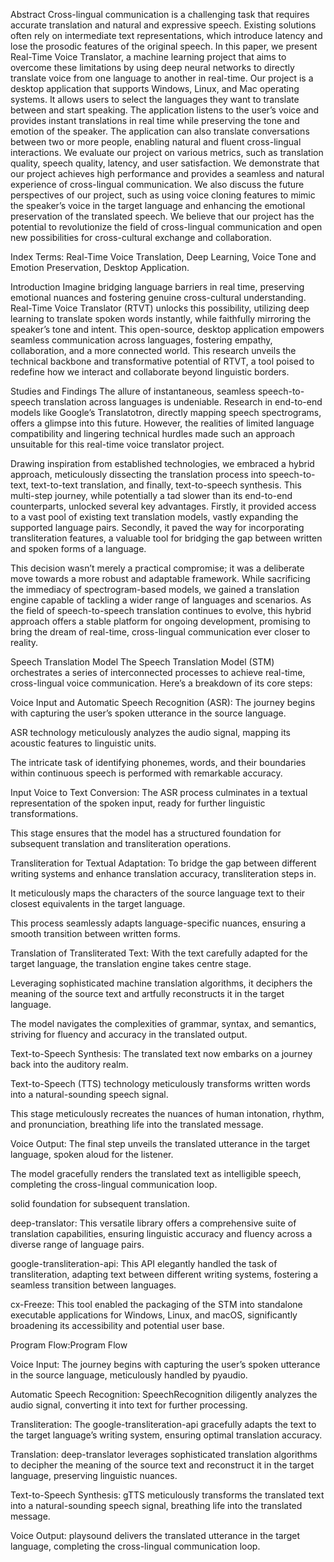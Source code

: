 Abstract
Cross-lingual communication is a challenging task that requires accurate translation and natural and expressive speech. Existing solutions often rely on intermediate text representations, which introduce latency and lose the prosodic features of the original speech. In this paper, we present Real-Time Voice Translator, a machine learning project that aims to overcome these limitations by using deep neural networks to directly translate voice from one language to another in real-time. Our project is a desktop application that supports Windows, Linux, and Mac operating systems. It allows users to select the languages they want to translate between and start speaking. The application listens to the user’s voice and provides instant translations in real time while preserving the tone and emotion of the speaker. The application can also translate conversations between two or more people, enabling natural and fluent cross-lingual interactions. We evaluate our project on various metrics, such as translation quality, speech quality, latency, and user satisfaction. We demonstrate that our project achieves high performance and provides a seamless and natural experience of cross-lingual communication. We also discuss the future perspectives of our project, such as using voice cloning features to mimic the speaker’s voice in the target language and enhancing the emotional preservation of the translated speech. We believe that our project has the potential to revolutionize the field of cross-lingual communication and open new possibilities for cross-cultural exchange and collaboration.

Index Terms: Real-Time Voice Translation, Deep Learning, Voice Tone and Emotion Preservation, Desktop Application.

Introduction
Imagine bridging language barriers in real time, preserving emotional nuances and fostering genuine cross-cultural understanding. Real-Time Voice Translator (RTVT) unlocks this possibility, utilizing deep learning to translate spoken words instantly, while faithfully mirroring the speaker’s tone and intent. This open-source, desktop application empowers seamless communication across languages, fostering empathy, collaboration, and a more connected world. This research unveils the technical backbone and transformative potential of RTVT, a tool poised to redefine how we interact and collaborate beyond linguistic borders.

Studies and Findings
The allure of instantaneous, seamless speech-to-speech translation across languages is undeniable. Research in end-to-end models like Google’s Translatotron, directly mapping speech spectrograms, offers a glimpse into this future. However, the realities of limited language compatibility and lingering technical hurdles made such an approach unsuitable for this real-time voice translator project.

Drawing inspiration from established technologies, we embraced a hybrid approach, meticulously dissecting the translation process into speech-to-text, text-to-text translation, and finally, text-to-speech synthesis. This multi-step journey, while potentially a tad slower than its end-to-end counterparts, unlocked several key advantages. Firstly, it provided access to a vast pool of existing text translation models, vastly expanding the supported language pairs. Secondly, it paved the way for incorporating transliteration features, a valuable tool for bridging the gap between written and spoken forms of a language.

This decision wasn’t merely a practical compromise; it was a deliberate move towards a more robust and adaptable framework. While sacrificing the immediacy of spectrogram-based models, we gained a translation engine capable of tackling a wider range of languages and scenarios. As the field of speech-to-speech translation continues to evolve, this hybrid approach offers a stable platform for ongoing development, promising to bring the dream of real-time, cross-lingual communication ever closer to reality.

Speech Translation Model
The Speech Translation Model (STM) orchestrates a series of interconnected processes to achieve real-time, cross-lingual voice communication. Here’s a breakdown of its core steps:

Voice Input and Automatic Speech Recognition (ASR):
The journey begins with capturing the user’s spoken utterance in the source language.

ASR technology meticulously analyzes the audio signal, mapping its acoustic features to linguistic units.

The intricate task of identifying phonemes, words, and their boundaries within continuous speech is performed with remarkable accuracy.

Input Voice to Text Conversion:
The ASR process culminates in a textual representation of the spoken input, ready for further linguistic transformations.

This stage ensures that the model has a structured foundation for subsequent translation and transliteration operations.

Transliteration for Textual Adaptation:
To bridge the gap between different writing systems and enhance translation accuracy, transliteration steps in.

It meticulously maps the characters of the source language text to their closest equivalents in the target language.

This process seamlessly adapts language-specific nuances, ensuring a smooth transition between written forms.

Translation of Transliterated Text:
With the text carefully adapted for the target language, the translation engine takes centre stage.

Leveraging sophisticated machine translation algorithms, it deciphers the meaning of the source text and artfully reconstructs it in the target language.

The model navigates the complexities of grammar, syntax, and semantics, striving for fluency and accuracy in the translated output.

Text-to-Speech Synthesis:
The translated text now embarks on a journey back into the auditory realm.

Text-to-Speech (TTS) technology meticulously transforms written words into a natural-sounding speech signal.

This stage meticulously recreates the nuances of human intonation, rhythm, and pronunciation, breathing life into the translated message.

Voice Output:
The final step unveils the translated utterance in the target language, spoken aloud for the listener.

The model gracefully renders the translated text as intelligible speech, completing the cross-lingual communication loop.

solid foundation for subsequent translation.

deep-translator: This versatile library offers a comprehensive suite of translation capabilities, ensuring linguistic accuracy and fluency across a diverse range of language pairs.

google-transliteration-api: This API elegantly handled the task of transliteration, adapting text between different writing systems, fostering a seamless transition between languages.

cx-Freeze: This tool enabled the packaging of the STM into standalone executable applications for Windows, Linux, and macOS, significantly broadening its accessibility and potential user base.

Program Flow:Program Flow

Voice Input: The journey begins with capturing the user’s spoken utterance in the source language, meticulously handled by pyaudio.

Automatic Speech Recognition: SpeechRecognition diligently analyzes the audio signal, converting it into text for further processing.

Transliteration: The google-transliteration-api gracefully adapts the text to the target language’s writing system, ensuring optimal translation accuracy.

Translation: deep-translator leverages sophisticated translation algorithms to decipher the meaning of the source text and reconstruct it in the target language, preserving linguistic nuances.

Text-to-Speech Synthesis: gTTS meticulously transforms the translated text into a natural-sounding speech signal, breathing life into the translated message.

Voice Output: playsound delivers the translated utterance in the target language, completing the cross-lingual communication loop.